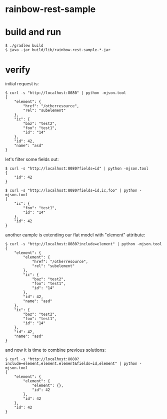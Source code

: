 # rainbow-rest-sample

# build and run
````shell
$ ./gradlew build
$ java -jar build/lib/rainbow-rest-sample-*.jar
````

# verify
initial request is:
````shell
$ curl -s "http://localhost:8080" | python -mjson.tool
{
    "element": {
        "href": "/otherresource",
        "rel": "subelement"
    },
    "ic": {
        "baz": "test2",
        "foo": "test1",
        "id": "14"
    },
    "id": 42,
    "name": "asd"
}
````

let's filter some fields out:
````shell
$ curl -s "http://localhost:8080?fields=id" | python -mjson.tool
{
    "id": 42
}

$ curl -s "http://localhost:8080?fields=id,ic,foo" | python -mjson.tool
{
    "ic": {
        "foo": "test1",
        "id": "14"
    },
    "id": 42
}
````

another eample is extending our flat model with "element" attribute:
````shell
$ curl -s "http://localhost:8080?include=element" | python -mjson.tool
{
    "element": {
        "element": {
            "href": "/otherresource",
            "rel": "subelement"
        },
        "ic": {
            "baz": "test2",
            "foo": "test1",
            "id": "14"
        },
        "id": 42,
        "name": "asd"
    },
    "ic": {
        "baz": "test2",
        "foo": "test1",
        "id": "14"
    },
    "id": 42,
    "name": "asd"
}
````

and now it is time to combine previous solutions:
````shell
$ curl -s "http://localhost:8080?include=element,element.element&fields=id,element" | python -mjson.tool
{
    "element": {
        "element": {
            "element": {},
            "id": 42
        },
        "id": 42
    },
    "id": 42
}
````
